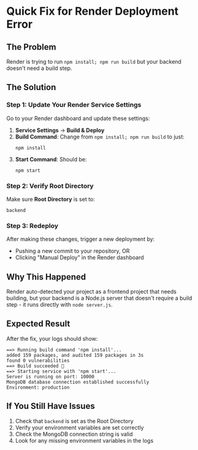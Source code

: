 # Quick Fix for Render Deployment Error

## The Problem
Render is trying to run `npm install; npm run build` but your backend doesn't need a build step.

## The Solution

### Step 1: Update Your Render Service Settings

Go to your Render dashboard and update these settings:

1. **Service Settings** → **Build & Deploy**
2. **Build Command**: Change from `npm install; npm run build` to just:
   ```
   npm install
   ```
3. **Start Command**: Should be:
   ```
   npm start
   ```

### Step 2: Verify Root Directory

Make sure **Root Directory** is set to:
```
backend
```

### Step 3: Redeploy

After making these changes, trigger a new deployment by:
- Pushing a new commit to your repository, OR
- Clicking "Manual Deploy" in the Render dashboard

## Why This Happened

Render auto-detected your project as a frontend project that needs building, but your backend is a Node.js server that doesn't require a build step - it runs directly with `node server.js`.

## Expected Result

After the fix, your logs should show:
```
==> Running build command 'npm install'...
added 159 packages, and audited 159 packages in 3s
found 0 vulnerabilities
==> Build succeeded 🎉
==> Starting service with 'npm start'...
Server is running on port: 10000
MongoDB database connection established successfully
Environment: production
```

## If You Still Have Issues

1. Check that `backend` is set as the Root Directory
2. Verify your environment variables are set correctly
3. Check the MongoDB connection string is valid
4. Look for any missing environment variables in the logs

